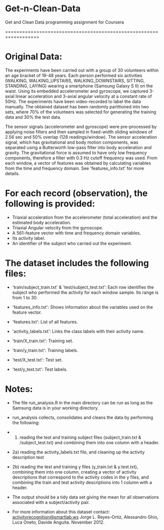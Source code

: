 Get-n-Clean-Data
================

Get and Clean Data programming assignment for Coursera

==================================================================

Original Data: 
==============

The experiments have been carried out with a group of 30 volunteers within an age bracket of 19-48 years. Each person performed six activities (WALKING, WALKING_UPSTAIRS, WALKING_DOWNSTAIRS, SITTING, STANDING, LAYING) wearing a smartphone (Samsung Galaxy S II) on the waist. Using its embedded accelerometer and gyroscope, we captured 3-axial linear acceleration and 3-axial angular velocity at a constant rate of 50Hz. The experiments have been video-recorded to label the data manually. The obtained dataset has been randomly partitioned into two sets, where 70% of the volunteers was selected for generating the training data and 30% the test data. 

The sensor signals (accelerometer and gyroscope) were pre-processed by applying noise filters and then sampled in fixed-width sliding windows of 2.56 sec and 50% overlap (128 readings/window). The sensor acceleration signal, which has gravitational and body motion components, was separated using a Butterworth low-pass filter into body acceleration and gravity. The gravitational force is assumed to have only low frequency components, therefore a filter with 0.3 Hz cutoff frequency was used. From each window, a vector of features was obtained by calculating variables from the time and frequency domain. See 'features_info.txt' for more details. 

For each record (observation), the following is provided:
======================================

- Triaxial acceleration from the accelerometer (total acceleration) and the estimated body acceleration.
- Triaxial Angular velocity from the gyroscope. 
- A 561-feature vector with time and frequency domain variables. 
- Its activity label. 
- An identifier of the subject who carried out the experiment.

The dataset includes the following files:
=========================================

- 'train/subject_train.txt' & 'test/subject_test.txt': Each row identifies the subject who performed the activity for each window sample. Its range is from 1 to 30.

- 'features_info.txt': Shows information about the variables used on the feature vector.

- 'features.txt': List of all features.

- 'activity_labels.txt': Links the class labels with their activity name.

- 'train/X_train.txt': Training set.

- 'train/y_train.txt': Training labels.

- 'test/X_test.txt': Test set.

- 'test/y_test.txt': Test labels.

Notes: 
======
- The file run_analysis.R in the main directory can be run as long as the Samsung data is in your working directory. 
- run_analysis collects, consolidates and cleans the data by performing the following:
-   1) reading the test and training subject files (subject_train.txt & /subject_test.txt) and combining them into one column with a header.
-   2a) reading the activity_labels.txt file, and cleaning up the activity description text 
-   2b) reading the test and training y files (y_train.txt & y.test.txt), combining them into one column, creating a vector of activity descriptions that correspond to the activity codes in the y files, and combining the train and test activity descriptions into 1 column with a header.
- The output should be a tidy data set giving the mean for all observations associated with a subject/activity pair. 

- For more information about this dataset contact: activityrecognition@smartlab.ws
Jorge L. Reyes-Ortiz, Alessandro Ghio, Luca Oneto, Davide Anguita. November 2012.


